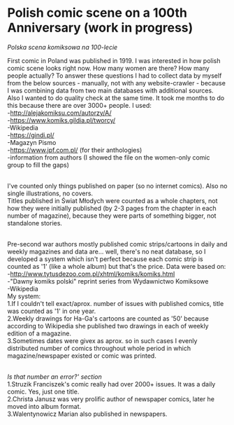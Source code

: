 # Polish comic scene on a 100th Anniversary (work in progress)
*Polska scena komiksowa na 100-lecie*

First comic in Poland was published in 1919. I was interested in how polish comic scene looks right now. How many women are there? How many people actually? To answer these questions I had to collect data by myself from the below sources - manually, not with any website-crawler - because I was combining data from two main databases with additional sources. Also I wanted to do quality check at the same time. It took me months to do this because there are over 3000+ people. I used:
<br>-http://alejakomiksu.com/autorzy/A/
<br>-https://www.komiks.gildia.pl/tworcy/
<br>-Wikipedia
<br>-https://gindi.pl/
<br>-Magazyn Pismo
<br>-https://www.jpf.com.pl/ (for their anthologies)
<br>-information from authors (I showed the file on the women-only comic group to fill the gaps)

<br>I've counted only things published on paper (so no internet comics). Also no single illustrations, no covers.
<br>Titles published in Świat Młodych were counted as a whole chapters, not how they were initially published (by 2-3 pages from the chapter in each number of magazine), because they were parts of something bigger, not standalone stories.

<br>Pre-second war authors mostly published comic strips/cartoons in daily and weekly magazines and data are... well, there's no neat database, so I developed a system which isn't perfect because each comic strip is counted as '1' (like a whole album) but that's the price. Data were based on:
<br>-http://www.tytusdezoo.com.pl/xhtml/komiks/komiks.html
<br>-"Dawny komiks polski" reprint series from Wydawnictwo Komiksowe
<br>-Wikipedia
<br>My system:
<br>1.If I couldn't tell exact/aprox. number of issues with published comics, title was counted as '1' in one year.
<br>2.Weekly drawings for Ha-Ga's cartoons are counted as '50' because according to Wikipedia she published two drawings in each of weekly edition of a magazine.
<br>3.Sometimes dates were givex as aprox. so in such cases I evenly distributed number of comics throughout whole period in which magazine/newspaper existed or comic was printed.

<br>*Is that number an error?' section*
<br>1.Struzik Franciszek's comic really had over 2000+ issues. It was a daily comic. Yes, just one title.
<br>2.Christa Janusz was very prolific author of newspaper comics, later he moved into album format.
<br>3.Walentynowicz Marian also published in newspapers.
